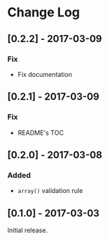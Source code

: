 # Change Log

## [0.2.2] - 2017-03-09

### Fix

* Fix documentation

## [0.2.1] - 2017-03-09

### Fix

* README's TOC

## [0.2.0] - 2017-03-08

### Added

* `array()` validation rule

## [0.1.0] - 2017-03-03

Initial release.

